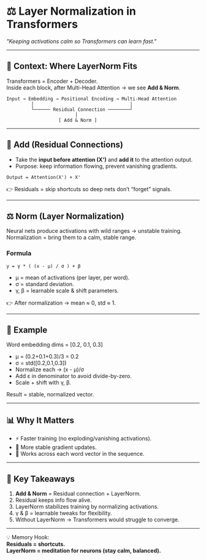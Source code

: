 # ⚖️ Layer Normalization in Transformers  
*"Keeping activations calm so Transformers can learn fast."*  

---

## 🚀 Context: Where LayerNorm Fits  

Transformers = Encoder + Decoder.  
Inside each block, after Multi-Head Attention → we see **Add & Norm**.  

```
Input → Embedding → Positional Encoding → Multi-Head Attention
         │                                   │
         └────── Residual Connection ────────┘
                         │
                   [ Add & Norm ]
```

---

## 🔗 Add (Residual Connections)  

- Take the **input before attention (X')** and **add it** to the attention output.  
- Purpose: keep information flowing, prevent vanishing gradients.  

```
Output = Attention(X') + X'
```

👉 Residuals = skip shortcuts so deep nets don’t “forget” signals.  

---

## ⚖️ Norm (Layer Normalization)  

Neural nets produce activations with wild ranges → unstable training.  
Normalization = bring them to a calm, stable range.  

### Formula  

```
y = γ * ( (x - μ) / σ ) + β
```

- μ = mean of activations (per layer, per word).  
- σ = standard deviation.  
- γ, β = learnable scale & shift parameters.  

👉 After normalization → mean ≈ 0, std ≈ 1.  

---

## 🧮 Example  

Word embedding dims = [0.2, 0.1, 0.3]  

- μ = (0.2+0.1+0.3)/3 = 0.2  
- σ = std([0.2,0.1,0.3])  
- Normalize each → (x - μ)/σ  
- Add ε in denominator to avoid divide-by-zero.  
- Scale + shift with γ, β.  

Result = stable, normalized vector.  

---

## 📊 Why It Matters  

- ⚡ Faster training (no exploding/vanishing activations).  
- 🎯 More stable gradient updates.  
- 🔄 Works across each word vector in the sequence.  

---

## 📝 Key Takeaways  

1. **Add & Norm** = Residual connection + LayerNorm.  
2. Residual keeps info flow alive.  
3. LayerNorm stabilizes training by normalizing activations.  
4. γ & β = learnable tweaks for flexibility.  
5. Without LayerNorm → Transformers would struggle to converge.  

---

💡 Memory Hook:  
**Residuals = shortcuts.  
LayerNorm = meditation for neurons (stay calm, balanced).**  
